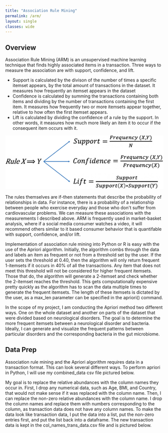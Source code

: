 ```yaml
---
title: "Association Rule Mining"
permalink: /arm/
layout: single
classes: wide
---
```


## Overview 

Association Rule Mining (ARM) is an unsupervised machine learning technique that finds highly associated items in a transaction. Three ways to measure the association are with support, confidence, and lift. 
- Support is calculated by the divison of the number of times a specific itemset appears, by the total amount of transactions in the dataset. It measures how frequently an itemset appears in the dataset
- Confidence is calculated by summing the transactions containing both items and dividing by the number of transactions containing the first item. It measures how frequently two or more itemsets appear together, relative to how often the first itemset appears.
- Lift is calculated by dividing the confidence of a rule by the support. In other words, it measures how much more likely an item it to occur if the consequent item occurs with it.

![measurements](/assets/images/arm_measurements.jpg) 

The rules themselves are if-then statements that describe the probability of relationships in data. For instance, there is a probability of a relationship between people who exercise everyday and those who don't suffer from cardiovascular problems. We can measure these associations with the measurements I described above. ARM is frequently used in market-basket analysis, where if a social media consumer watches a video, it will recommend others similar to it based consumer behavior that is quantifable with support, confidence, and/or lift. 

Implementation of association rule mining into Python or R is easy with the use of the Apriori algorithm. Initially, the algorithm combs through the data and labels an item as frequent or not from a threshold set by the user. If the user sets the threshold at 0.40, then the algorithm will only return frequent 1-itemsets if it occurs in 40% of all the transactions. Any item that does not meet this threshold will not be considered for higher frequent itemsets. Those that do, the algorithm will generate a 2-itemset and check whether the 2-itemset reaches the threshold. This gets computationally expensive pretty quickly as the algorithm has to scan the data multiple times to generate the frequent itemsets. The length of these itemsets is dictated by the user, as a max_len parameter can be specified in the apriori() command. 

In the scope of my project, I am conducting the Apriori method two different ways. One on the whole dataset and another on parts of the dataset that were divided based on neurological disorders. The goal is to determine the more frequent itemsets between a neurological disorder and bacteria. Ideally, I can generate and visualize the frequent patterns between particular disorders and the corresponding bacteria in the gut microbiome. 

## Data Prep

Association rule mining and the Apriori algorithm requires data in a transaction format. This can look several different ways. To perform apriori in Python, I will use my combined_data csv file pictured below. 

My goal is to replace the relative abundances with the column names they occur in. First, I drop any numerical data, such as Age, BMI, and Country, that would not make sense if it was replaced with the column name. Then, I can replace the non-zero relative abundances with the column name. I drop the column names and replace them with numbers corresponding to the column, as transaction data does not have any column names. To make the data look like transaction data, I put the data into a list, put the non-zero entries first, and put the list back into a dataframe. The new transaction data is kept in the col_names_trans_data.csv file and is pictured below. 










